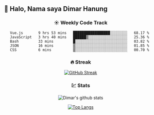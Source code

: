 ## 👋 Halo, Nama saya **Dimar Hanung**

<center>

### :sunny: Weekly Code Track
<!--START_SECTION:waka-->
```text
Vue.js       9 hrs 53 mins   █████████████████░░░░░░░░   68.17 % 
JavaScript   3 hrs 40 mins   ██████▒░░░░░░░░░░░░░░░░░░   25.36 % 
Bash         33 mins         █░░░░░░░░░░░░░░░░░░░░░░░░   03.82 % 
JSON         16 mins         ▒░░░░░░░░░░░░░░░░░░░░░░░░   01.85 % 
CSS          6 mins          ▒░░░░░░░░░░░░░░░░░░░░░░░░   00.70 % 
```
<!--END_SECTION:waka-->

### :fire: Streak

[![GitHub Streak](http://github-readme-streak-stats.herokuapp.com?user=dimar-hanung)](https://git.io/streak-stats)

### :chart: Stats

![Dimar's github stats](https://github-readme-stats.vercel.app/api?username=dimar-hanung&show_icons=true&theme=vue)

[![Top Langs](https://github-readme-stats.vercel.app/api/top-langs/?username=dimar-hanung)](#)

</center>
